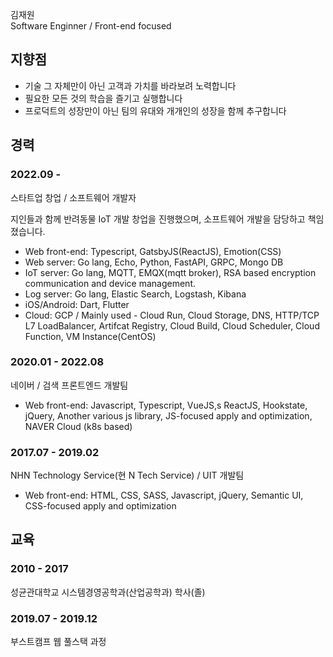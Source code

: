 김재원  
Software Enginner / Front-end focused

## 지향점

- 기술 그 자체만이 아닌 고객과 가치를 바라보려 노력합니다
- 필요한 모든 것의 학습을 즐기고 실행합니다
- 프로덕트의 성장만이 아닌 팀의 유대와 개개인의 성장을 함께 추구합니다

## 경력

### 2022.09 -
스타트업 창업 / 소프트웨어 개발자

지인들과 함께 반려동물 IoT 개발 창업을 진행했으며, 소프트웨어 개발을 담당하고 책임졌습니다.

* Web front-end: Typescript, GatsbyJS(ReactJS), Emotion(CSS)
* Web server: Go lang, Echo, Python, FastAPI, GRPC, Mongo DB
* IoT server: Go lang, MQTT, EMQX(mqtt broker), RSA based encryption communication and device management.
* Log server: Go lang, Elastic Search, Logstash, Kibana 
* iOS/Android: Dart, Flutter
* Cloud: GCP / Mainly used - Cloud Run, Cloud Storage, DNS, HTTP/TCP L7 LoadBalancer, Artifcat Registry, Cloud Build, Cloud Scheduler, Cloud Function, VM Instance(CentOS)

### 2020.01 - 2022.08
네이버 / 검색 프론트엔드 개발팀

* Web front-end: Javascript, Typescript, VueJS,s ReactJS, Hookstate, jQuery, Another various js library, JS-focused apply and optimization, NAVER Cloud (k8s based)

### 2017.07 - 2019.02
NHN Technology Service(현 N Tech Service) / UIT 개발팀

* Web front-end: HTML, CSS, SASS, Javascript, jQuery, Semantic UI, CSS-focused apply and optimization

## 교육

### 2010 - 2017
성균관대학교 시스템경영공학과(산업공학과) 학사(졸)

### 2019.07 - 2019.12
부스트캠프 웹 풀스택 과정
